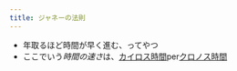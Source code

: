 ```yaml
---
title: ジャネーの法則
---
```


* 年取るほど時間が早く進む、ってやつ
* ここでいう*時間の速さ*は、[カイロス時間](%E3%82%AB%E3%82%A4%E3%83%AD%E3%82%B9%E6%99%82%E9%96%93.md)per[クロノス時間](%E3%82%AF%E3%83%AD%E3%83%8E%E3%82%B9%E6%99%82%E9%96%93.md)
